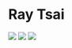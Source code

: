# Ray Tsai

![](http://github-profile-summary-cards.vercel.app/api/cards/profile-details?username=himetsai&theme=solarized)
![](http://github-profile-summary-cards.vercel.app/api/cards/most-commit-language?username=himetsai&theme=solarized)
![](http://github-profile-summary-cards.vercel.app/api/cards/stats?username=himetsai&theme=solarized)
